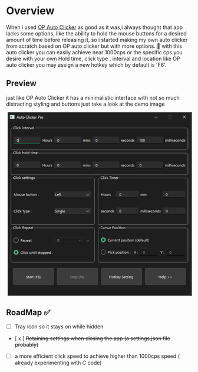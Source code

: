 # Overview

When i used [OP Auto Clicker](https://www.opautoclicker.com/) as good as it was,i always thought that app lacks some options, like the ability to hold the mouse buttons for a desired amount of time before releasing it,
so i started making my own auto clicker from scratch based on OP auto clicker but with more options. 🐼
with this auto clicker you can easily achieve near 1000cps or the specific cps you desire with your own Hold time, click type , interval and location
like OP auto clicker you may assign a new hotkey which by default is 'F6'.

## Preview

just like OP Auto Clicker it has a minimalistic interface with not so much distracting styling and buttons just take a look at the demo image

<image>
  <img src="demo image.png" width="500" alt="demo image"/>
</image>

## RoadMap ✅

- [ ] Tray icon so it stays on while hidden
- [ x ] ~~Retaining settings when closing the app (a settings.json file probably)~~
- [ ] a more efficient click speed to achieve higher than 1000cps speed ( already experimenting with C code)
